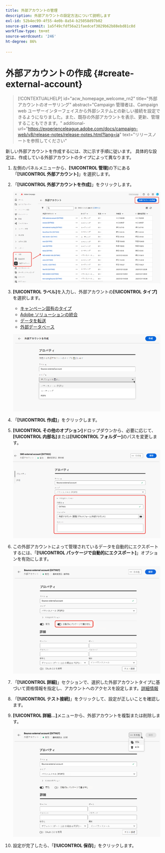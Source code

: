 ```yaml
---
title: 外部アカウントの管理
description: 外部アカウントの設定方法について説明します
exl-id: 52b4ec99-4f55-4e0b-8a54-b25058d97b02
source-git-commit: 1a5f49cfdf56a21faedcef3029b62b88ebd81c8d
workflow-type: tm+mt
source-wordcount: '246'
ht-degree: 86%

---
```


# 外部アカウントの作成 {#create-external-account}

>[!CONTEXTUALHELP]
>id="acw_homepage_welcome_rn2"
>title="外部アカウントのオーサリング"
>abstract="Campaign 管理者は、Campaign web ユーザーインターフェイスから外部システムとの新しい接続を設定できるようになりました。また、既存の外部アカウントを表示、更新、管理することもできます。"
>additional-url="https://experienceleague.adobe.com/docs/campaign-web/v8/release-notes/release-notes.html?lang=ja" text="リリースノートを参照してください"

新しい外部アカウントを作成するには、次に示す手順に従います。 具体的な設定は、作成している外部アカウントのタイプによって異なります。

1. 左側のパネルメニューから、**[!UICONTROL 管理]**&#x200B;の下にある「**[!UICONTROL 外部アカウント]**」を選択します。

1. 「**[!UICONTROL 外部アカウントを作成]**」をクリックします。

   ![Web ユーザーインターフェイスで外部アカウントを作成するオプションを示すスクリーンショット。](assets/external_account_create_1.png)

1. **[!UICONTROL ラベル]**&#x200B;を入力し、外部アカウントの&#x200B;**[!UICONTROL タイプ]**&#x200B;を選択します。

   * [キャンペーン固有のタイプ](external-account.md)
   * [Adobe ソリューションの統合](integration-external-account.md)
   * [データを転送](transfer-external-account.md)
   * [外部データベース](external-account-database.md)

   ![ラベルを入力して外部アカウントタイプを選択するフィールドを示すスクリーンショット。](assets/external_account_create_2.png)

1. 「**[!UICONTROL 作成]**」をクリックします。

1. **[!UICONTROL その他のオプション]**&#x200B;ドロップダウンから、必要に応じて、**[!UICONTROL 内部名]**&#x200B;または&#x200B;**[!UICONTROL フォルダー]**&#x200B;のパスを変更します。

   ![内部名とフォルダーパスの設定に関する追加オプションを示すスクリーンショット。](assets/external_account_create_3.png)

1. この外部アカウントによって管理されているデータを自動的にエクスポートするには、「**[!UICONTROL パッケージで自動的にエクスポート]**」オプションを有効にします。<!--Exported where??-->

   ![パッケージの自動エクスポートを有効にするオプションを示すスクリーンショット。](assets/external_account_create_exported.png)

1. 「**[!UICONTROL 詳細]**」セクションで、選択した外部アカウントタイプに基づいて資格情報を指定し、アカウントへのアクセスを設定します。[詳細情報](#bounce)

1. 「**[!UICONTROL テスト接続]**」をクリックして、設定が正しいことを確認します。

1. **[!UICONTROL 詳細…]**&#x200B;メニューから、外部アカウントを複製または削除します。

   ![外部アカウントを複製または削除するオプションを含む詳細メニューを示すスクリーンショット。](assets/external_account_create_4.png)

1. 設定が完了したら、「**[!UICONTROL 保存]**」をクリックします。

